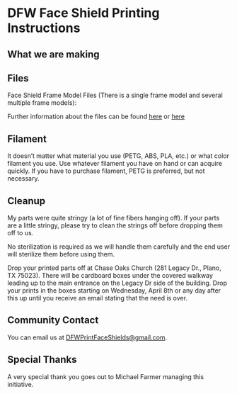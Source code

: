 # DFW Face Shield Printing Instructions

## What we are making

## Files

Face Shield Frame Model Files (There is a single frame model and several multiple frame models):

Further information about the files can be found [here](https://www.prusaprinters.org/prints/27950-prusa-protective-face-shield-rc3-us-version#_ga=2.218995280.853374812.1585747866-49168952.1585589153) or [here](https://www.prusaprinters.org/prints/28279-prusa-face-shield-us-stacked)

## Filament
It doesn’t matter what material you use (PETG, ABS, PLA, etc.) or what color filament you use.  Use whatever filament you have on hand or can acquire quickly. If you have to purchase filament, PETG is preferred, but not necessary.

## Cleanup
My parts were quite stringy (a lot of fine fibers hanging off).  If your parts are a little stringy, please try to clean the strings off before dropping them off to us.

No sterilization is required as we will handle them carefully and the end user will sterilize them before using them.

Drop your printed parts off at Chase Oaks Church (281 Legacy Dr., Plano, TX 75023). There will be cardboard boxes under the covered walkway leading up to the main entrance on the Legacy Dr side of the building. Drop your prints in the boxes starting on Wednesday, April 8th or any day after this up until you receive an email stating that the need is over.

## Community Contact
You can email us at DFWPrintFaceShields@gmail.com.

## Special Thanks

A very special thank you goes out to Michael Farmer managing this initiative.

